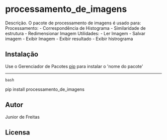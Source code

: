 # processamento_de_imagens

Descrição.
O pacote de processamento de imagens é usado para:
    Processamento:
        - Correspondência de Histograma
        - Similaridade de estrutura
        - Redimensionar Imagem
    Utilidades:
        - Ler Imagem
        - Salvar imagem
        - Exibir Imagem
        - Exibir resultado
        - Exibir histrograma
## Instalação

Use o Gerenciador de Pacotes [pip](https://pip.pypa.io/en/estable/) para instalar o 'nome do pacote'

---
    bash
pip install processamento_de_imagens

## Autor
Junior de Freitas

## Licensa

